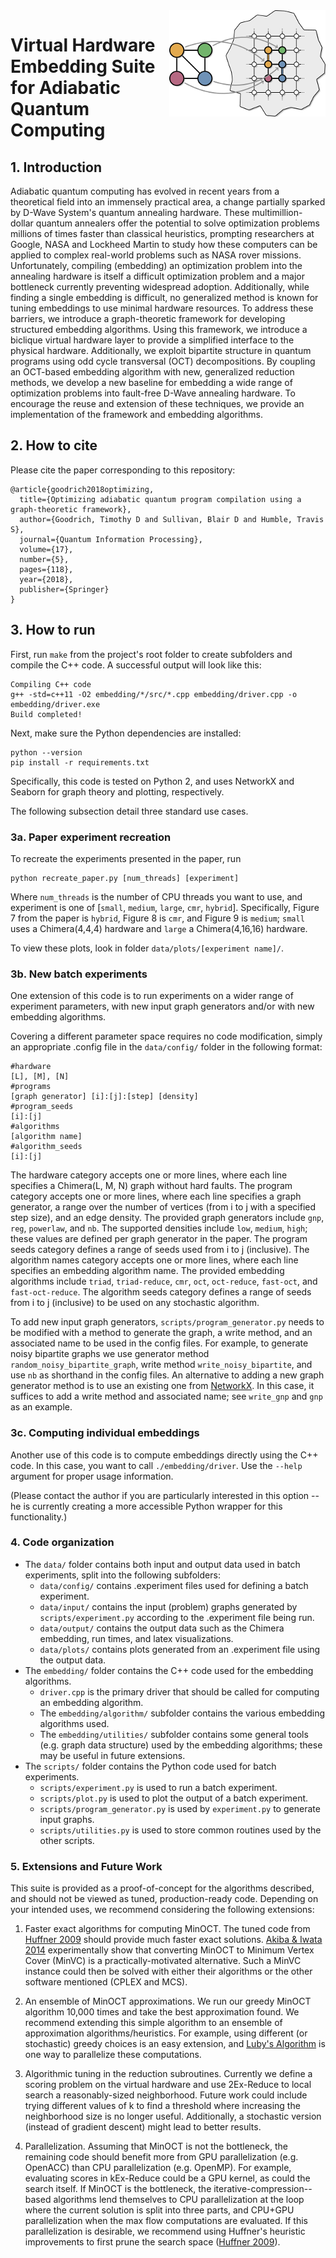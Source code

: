 <img align="right" src="logo.png">

# Virtual Hardware Embedding Suite for Adiabatic Quantum Computing

## 1. Introduction

Adiabatic quantum computing has evolved in recent years from a theoretical
field into an immensely practical area, a change partially sparked by D-Wave
System's quantum annealing hardware. These multimillion-dollar quantum
annealers offer the potential to solve optimization problems millions of times
faster than classical heuristics, prompting researchers at Google, NASA and
Lockheed Martin to study how these computers can be applied to complex
real-world problems such as NASA rover missions. Unfortunately, compiling
(embedding) an optimization problem into the annealing hardware is itself a
difficult optimization problem and a major bottleneck currently preventing
widespread adoption. Additionally, while finding a single embedding is
difficult, no generalized method is known for tuning embeddings to use minimal
hardware resources. To address these barriers, we introduce a graph-theoretic
framework for developing structured embedding algorithms. Using this framework,
we introduce a biclique virtual hardware layer to provide a simplified
interface to the physical hardware. Additionally, we exploit bipartite
structure in quantum programs using odd cycle transversal (OCT) decompositions.
By coupling an OCT-based embedding algorithm with new, generalized reduction
methods, we develop a new baseline for embedding a wide range of optimization
problems into fault-free D-Wave annealing hardware. To encourage the reuse and
extension of these techniques, we provide an implementation of the framework
and embedding algorithms.


## 2. How to cite

Please cite the paper corresponding to this repository:

```
@article{goodrich2018optimizing,
  title={Optimizing adiabatic quantum program compilation using a graph-theoretic framework},
  author={Goodrich, Timothy D and Sullivan, Blair D and Humble, Travis S},
  journal={Quantum Information Processing},
  volume={17},
  number={5},
  pages={118},
  year={2018},
  publisher={Springer}
}
```

## 3. How to run

First, run ``make`` from the project's root folder to create subfolders and compile the C++ code. A successful output will look like this:

```
Compiling C++ code
g++ -std=c++11 -O2 embedding/*/src/*.cpp embedding/driver.cpp -o embedding/driver.exe
Build completed!
```

Next, make sure the Python dependencies are installed:

```
python --version
pip install -r requirements.txt
```
Specifically, this code is tested on Python 2, and uses NetworkX and Seaborn for graph theory and plotting, respectively.

The following subsection detail three standard use cases.


### 3a. Paper experiment recreation

To recreate the experiments presented in the paper, run

```
python recreate_paper.py [num_threads] [experiment]
```

Where `num_threads` is the number of CPU threads you want to use, and experiment is one of [`small`, `medium`, `large`, `cmr`, `hybrid`]. Specifically, Figure 7 from the paper is `hybrid`, Figure 8 is `cmr`, and Figure 9 is `medium`; `small` uses a Chimera(4,4,4) hardware and `large` a Chimera(4,16,16) hardware.


To view these plots, look in folder ``data/plots/[experiment name]/``.

### 3b. New batch experiments

One extension of this code is to run experiments on a wider range of experiment parameters, with new input graph generators and/or with new embedding algorithms.

Covering a different parameter space requires no code modification, simply an appropriate .config file in the ``data/config/`` folder in the following format:

```
#hardware  
[L], [M], [N]
#programs  
[graph generator] [i]:[j]:[step] [density]
#program_seeds
[i]:[j]
#algorithms
[algorithm name]
#algorithm_seeds
[i]:[j]
```

The hardware category accepts one or more lines, where each line specifies a Chimera(L, M, N) graph without hard faults. The program category accepts one or more lines, where each line specifies a graph generator, a range over the number of vertices (from i to j with a specified step size), and an edge density. The provided graph generators include ``gnp``, ``reg``, ``powerlaw``, and ``nb``. The supported densities include ``low``, ``medium``, ``high``; these values are defined per graph generator in the paper. The program seeds category defines a range of seeds used from i to j (inclusive). The algorithm names category accepts one or more lines, where each line specifies an embedding algorithm name. The provided embedding algorithms include ``triad``, ``triad-reduce``, ``cmr``, ``oct``, ``oct-reduce``, ``fast-oct``, and ``fast-oct-reduce``. The algorithm seeds category defines a range of seeds from i to j (inclusive) to be used on any stochastic algorithm.

To add new input graph generators, ``scripts/program_generator.py`` needs to be modified with a method to generate the graph, a write method, and an associated name to be used in the config files. For example, to generate noisy bipartite graphs we use generator method ``random_noisy_bipartite_graph``, write method ``write_noisy_bipartite``, and use ``nb`` as shorthand in the config files. An alternative to adding a new graph generator method is to use an existing one from [NetworkX](https://networkx.github.io/). In this case, it suffices to add a write method and associated name; see ``write_gnp`` and ``gnp`` as an example.

### 3c. Computing individual embeddings

Another use of this code is to compute embeddings directly using the C++ code. In this case, you want to call ``./embedding/driver``. Use the ``--help`` argument for proper usage information.

(Please contact the author if you are particularly interested in this option -- he is currently creating a more accessible Python wrapper for this functionality.)

### 4. Code organization
* The ``data/`` folder contains both input and output data used in batch experiments, split into the following subfolders:
   * ``data/config/`` contains .experiment files used for defining a batch experiment.
   * ``data/input/`` contains the input (problem) graphs generated by ``scripts/experiment.py`` according to the .experiment file being run.
   * ``data/output/`` contains the output data such as the Chimera embedding, run times, and latex visualizations.
   * ``data/plots/`` contains plots generated from an .experiment file using the output data.
* The ``embedding/`` folder contains the C++ code used for the embedding algorithms.
   * ``driver.cpp`` is the primary driver that should be called for computing an embedding algorithm.
   * The ``embedding/algorithm/`` subfolder contains the various embedding algorithms used.
   * The ``embedding/utilities/`` subfolder contains some general tools (e.g. graph data structure) used by the embedding algorithms; these may be useful in future extensions.
* The ``scripts/`` folder contains the Python code used for batch experiments.
   * ``scripts/experiment.py`` is used to run a batch experiment.
   * ``scripts/plot.py`` is used to plot the output of a batch experiment.
   * ``scripts/program_generator.py`` is used by ``experiment.py`` to generate input graphs.
   * ``scripts/utilities.py`` is used to store common routines used by the other scripts.

### 5. Extensions and Future Work

This suite is provided as a proof-of-concept for the algorithms described, and should not be viewed as tuned, production-ready code. Depending on your intended uses, we recommend considering the following extensions:

1. Faster exact algorithms for computing MinOCT. The tuned code from [Huffner 2009](http://jgaa.info/accepted/2009/Hueffner2009.13.2.pdf) should provide much faster exact solutions. [Akiba & Iwata 2014](https://arxiv.org/pdf/1411.2680.pdf) experimentally show that converting MinOCT to Minimum Vertex Cover (MinVC) is a practically-motivated alternative. Such a MinVC instance could then be solved with either their algorithms or the other software mentioned (CPLEX and MCS).

2. An ensemble of MinOCT approximations. We run our greedy MinOCT algorithm 10,000 times and take the best approximation found. We recommend extending this simple algorithm to an ensemble of approximation algorithms/heuristics. For example, using different (or stochastic) greedy choices is an easy extension, and [Luby's Algorithm](https://en.wikipedia.org/wiki/Maximal_independent_set#Random-selection_parallel_algorithm_.5BLuby.27s_Algorithm.5D) is one way to parallelize these computations.

3. Algorithmic tuning in the reduction subroutines. Currently we define a scoring problem on the virtual hardware and use 2Ex-Reduce to local search a reasonably-sized neighborhood. Future work could include trying different values of k to find a threshold where increasing the neighborhood size is no longer useful. Additionally, a stochastic version (instead of gradient descent) might lead to better results.

4. Parallelization. Assuming that MinOCT is not the bottleneck, the remaining code should benefit more from GPU parallelization (e.g. OpenACC) than CPU parallelization (e.g. OpenMP). For example, evaluating scores in kEx-Reduce could be a GPU kernel, as could the search itself. If MinOCT is the bottleneck, the iterative-compression--based algorithms lend themselves to CPU parallelization at the loop where the current solution is split into three parts, and CPU+GPU parallelization when the max flow computations are evaluated. If this parallelization is desirable, we recommend using Huffner's heuristic improvements to first prune the search space ([Huffner 2009](http://jgaa.info/accepted/2009/Hueffner2009.13.2.pdf)).
